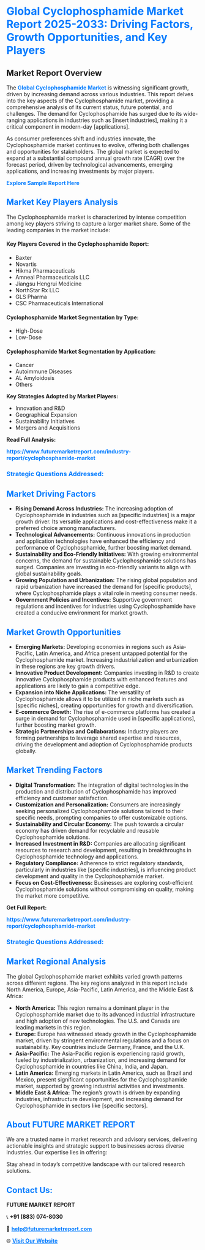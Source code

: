 <h1 style="color: #007BFF;">Global Cyclophosphamide Market Report 2025-2033: Driving Factors, Growth Opportunities, and Key Players</h1>

<section id="overview">
<h2>Market Report Overview</h2>
<p>The <a href="https://www.futuremarketreport.com/industry-report/cyclophosphamide-market" style="color: #007BFF; text-decoration: none;"><strong>Global Cyclophosphamide Market</strong></a> is witnessing significant growth, driven by increasing demand across various industries. This report delves into the key aspects of the Cyclophosphamide market, providing a comprehensive analysis of its current status, future potential, and challenges. The demand for Cyclophosphamide has surged due to its wide-ranging applications in industries such as [insert industries], making it a critical component in modern-day [applications].</p>
<p>As consumer preferences shift and industries innovate, the Cyclophosphamide market continues to evolve, offering both challenges and opportunities for stakeholders. The global market is expected to expand at a substantial compound annual growth rate (CAGR) over the forecast period, driven by technological advancements, emerging applications, and increasing investments by major players.</p>
</section>

<section id="overview">
<p><a href="https://www.futuremarketreport.com/request-sample/reportId=28905" style="color: #007BFF; text-decoration: none;"><strong>Explore Sample Report Here</strong></a></p>
</section>

<section id="key-players">
<h2 style="color: #007BFF;">Market Key Players Analysis</h2>
<p>The Cyclophosphamide market is characterized by intense competition among key players striving to capture a larger market share. Some of the leading companies in the market include:</p>
<h4>Key Players Covered in the Cyclophosphamide Report:</h4>
<ul><li>Baxter</li><li>Novartis</li><li>Hikma Pharmaceuticals</li><li>Amneal Pharmaceuticals LLC</li><li>Jiangsu Hengrui Medicine</li><li>NorthStar Rx LLC</li><li>GLS Pharma</li><li>CSC Pharmaceuticals International</li></ul>
<h4>Cyclophosphamide Market Segmentation by Type:</h4>
<ul><li>High-Dose</li><li>Low-Dose</li></ul>

<h4>Cyclophosphamide Market Segmentation by Application:</h4>
<ul><li>Cancer</li><li>Autoimmune Diseases</li><li>AL Amyloidosis</li><li>Others</li></ul>
<p><strong>Key Strategies Adopted by Market Players:</strong></p>
<ul>
<li>Innovation and R&D</li>
<li>Geographical Expansion</li>
<li>Sustainability Initiatives</li>
<li>Mergers and Acquisitions</li>
</ul>
</section>

<section>
<p><strong>Read Full Analysis: </strong></p><a href="https://www.futuremarketreport.com/industry-report/cyclophosphamide-market" style="color: #007BFF; text-decoration: none;"><strong>https://www.futuremarketreport.com/industry-report/cyclophosphamide-market</strong></a>
<h3 style="color: #007BFF;">Strategic Questions Addressed:</h3>
</section>

<section id="driving-factors">
<h2 style="color: #007BFF;">Market Driving Factors</h2>
<ul>
<li><strong>Rising Demand Across Industries:</strong> The increasing adoption of Cyclophosphamide in industries such as [specific industries] is a major growth driver. Its versatile applications and cost-effectiveness make it a preferred choice among manufacturers.</li>
<li><strong>Technological Advancements:</strong> Continuous innovations in production and application technologies have enhanced the efficiency and performance of Cyclophosphamide, further boosting market demand.</li>
<li><strong>Sustainability and Eco-Friendly Initiatives:</strong> With growing environmental concerns, the demand for sustainable Cyclophosphamide solutions has surged. Companies are investing in eco-friendly variants to align with global sustainability goals.</li>
<li><strong>Growing Population and Urbanization:</strong> The rising global population and rapid urbanization have increased the demand for [specific products], where Cyclophosphamide plays a vital role in meeting consumer needs.</li>
<li><strong>Government Policies and Incentives:</strong> Supportive government regulations and incentives for industries using Cyclophosphamide have created a conducive environment for market growth.</li>
</ul>
</section>

<section id="growth-opportunities">
<h2 style="color: #007BFF;">Market Growth Opportunities</h2>
<ul>
<li><strong>Emerging Markets:</strong> Developing economies in regions such as Asia-Pacific, Latin America, and Africa present untapped potential for the Cyclophosphamide market. Increasing industrialization and urbanization in these regions are key growth drivers.</li>
<li><strong>Innovative Product Development:</strong> Companies investing in R&D to create innovative Cyclophosphamide products with enhanced features and applications are likely to gain a competitive edge.</li>
<li><strong>Expansion into Niche Applications:</strong> The versatility of Cyclophosphamide allows it to be utilized in niche markets such as [specific niches], creating opportunities for growth and diversification.</li>
<li><strong>E-commerce Growth:</strong> The rise of e-commerce platforms has created a surge in demand for Cyclophosphamide used in [specific applications], further boosting market growth.</li>
<li><strong>Strategic Partnerships and Collaborations:</strong> Industry players are forming partnerships to leverage shared expertise and resources, driving the development and adoption of Cyclophosphamide products globally.</li>
</ul>
</section>

<section id="trending-factors">
<h2 style="color: #007BFF;">Market Trending Factors</h2>
<ul>
<li><strong>Digital Transformation:</strong> The integration of digital technologies in the production and distribution of Cyclophosphamide has improved efficiency and customer satisfaction.</li>
<li><strong>Customization and Personalization:</strong> Consumers are increasingly seeking personalized Cyclophosphamide solutions tailored to their specific needs, prompting companies to offer customizable options.</li>
<li><strong>Sustainability and Circular Economy:</strong> The push towards a circular economy has driven demand for recyclable and reusable Cyclophosphamide solutions.</li>
<li><strong>Increased Investment in R&D:</strong> Companies are allocating significant resources to research and development, resulting in breakthroughs in Cyclophosphamide technology and applications.</li>
<li><strong>Regulatory Compliance:</strong> Adherence to strict regulatory standards, particularly in industries like [specific industries], is influencing product development and quality in the Cyclophosphamide market.</li>
<li><strong>Focus on Cost-Effectiveness:</strong> Businesses are exploring cost-efficient Cyclophosphamide solutions without compromising on quality, making the market more competitive.</li>
</ul>
</section>

<section>
<p><strong>Get Full Report: </strong></p><a href="https://www.futuremarketreport.com/industry-report/cyclophosphamide-market" style="color: #007BFF; text-decoration: none;"><strong>https://www.futuremarketreport.com/industry-report/cyclophosphamide-market</strong></a>
<h3 style="color: #007BFF;">Strategic Questions Addressed:</h3>
</section>


<section id="regional-analysis">
<h2 style="color: #007BFF;">Market Regional Analysis</h2>
<p>The global Cyclophosphamide market exhibits varied growth patterns across different regions. The key regions analyzed in this report include North America, Europe, Asia-Pacific, Latin America, and the Middle East & Africa:</p>
<ul>
<li><strong>North America:</strong> This region remains a dominant player in the Cyclophosphamide market due to its advanced industrial infrastructure and high adoption of new technologies. The U.S. and Canada are leading markets in this region.</li>
<li><strong>Europe:</strong> Europe has witnessed steady growth in the Cyclophosphamide market, driven by stringent environmental regulations and a focus on sustainability. Key countries include Germany, France, and the U.K.</li>
<li><strong>Asia-Pacific:</strong> The Asia-Pacific region is experiencing rapid growth, fueled by industrialization, urbanization, and increasing demand for Cyclophosphamide in countries like China, India, and Japan.</li>
<li><strong>Latin America:</strong> Emerging markets in Latin America, such as Brazil and Mexico, present significant opportunities for the Cyclophosphamide market, supported by growing industrial activities and investments.</li>
<li><strong>Middle East & Africa:</strong> The region’s growth is driven by expanding industries, infrastructure development, and increasing demand for Cyclophosphamide in sectors like [specific sectors].</li>
</ul>
</section>

<footer>
<h2 style="color: #007BFF;">About FUTURE MARKET REPORT</h2>
<p>We are a trusted name in market research and advisory services, delivering actionable insights and strategic support to businesses across diverse industries. Our expertise lies in offering:</p>

<p>Stay ahead in today’s competitive landscape with our tailored research solutions.</p>

<h2 style="color: #007BFF;">Contact Us:</h2>
<p><strong>FUTURE MARKET REPORT</strong></p>
<p>📞 <strong>+91 (883) 074-8030</strong></p>
<p>📧 <strong><a href="mailto:help@futuremarketreport.com" style="color: #007BFF;">help@futuremarketreport.com</a></strong></p>
<p>🌐 <strong><a href="https://www.futuremarketreport.com/" style="color: #007BFF;">Visit Our Website</a></strong></p>
</footer>